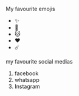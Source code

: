 My favourite emojis
- :sparkles:
- :dog:
- :cat:
- :heart:
- :comet:

my favourite social medias
1. facebook
2. whatsapp
3. Instagram






